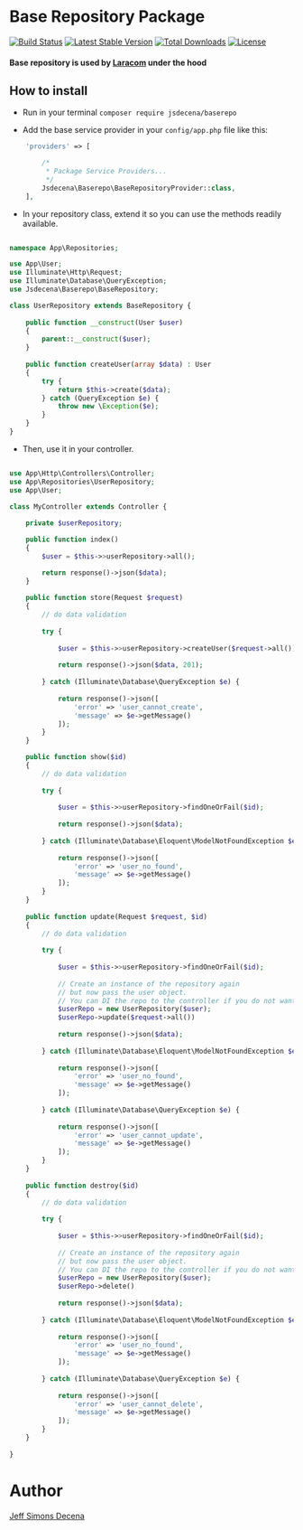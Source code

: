 # Base Repository Package

[![Build Status](https://travis-ci.org/jsdecena/baserepo.svg?branch=master)](https://travis-ci.org/jsdecena/baserepo)
[![Latest Stable Version](https://poser.pugx.org/jsdecena/baserepo/v/stable)](https://packagist.org/packages/jsdecena/baserepo)
[![Total Downloads](https://poser.pugx.org/jsdecena/baserepo/downloads)](https://packagist.org/packages/jsdecena/baserepo)
[![License](https://poser.pugx.org/jsdecena/baserepo/license)](https://packagist.org/packages/jsdecena/baserepo)

#### Base repository is used by [Laracom](https://github.com/Laracommerce/laracom) under the hood 

## How to install

- Run in your terminal `composer require jsdecena/baserepo`

- Add the base service provider in your `config/app.php` file like this:

```php
    'providers' => [

        /*
         * Package Service Providers...
         */
        Jsdecena\Baserepo\BaseRepositoryProvider::class,
    ],
```

- In your repository class, extend it so you can use the methods readily available.

```php

namespace App\Repositories;

use App\User;
use Illuminate\Http\Request;
use Illuminate\Database\QueryException;
use Jsdecena\Baserepo\BaseRepository;

class UserRepository extends BaseRepository {
    
    public function __construct(User $user) 
    {
        parent::__construct($user);
    }
    
    public function createUser(array $data) : User
    {
        try {
            return $this->create($data);
        } catch (QueryException $e) {
            throw new \Exception($e);
        }
    }
}
```

- Then, use it in your controller.

```php

use App\Http\Controllers\Controller;
use App\Repositories\UserRepository;
use App\User;

class MyController extends Controller {
    
    private $userRepository;

    public function index() 
    {
        $user = $this->>userRepository->all();

        return response()->json($data);    
    }
    
    public function store(Request $request)
    {
        // do data validation
    
        try {
            
            $user = $this->>userRepository->createUser($request->all());
    
            return response()->json($data, 201);
        
        } catch (Illuminate\Database\QueryException $e) {
            
            return response()->json([
                'error' => 'user_cannot_create',
                'message' => $e->getMessage()
            ]);        
        }
    }

    public function show($id)
    {
        // do data validation
        
        try {
            
            $user = $this->>userRepository->findOneOrFail($id);
    
            return response()->json($data);
            
        } catch (Illuminate\Database\Eloquent\ModelNotFoundException $e) {
            
            return response()->json([
                'error' => 'user_no_found',
                'message' => $e->getMessage()
            ]);
        }
    }
    
    public function update(Request $request, $id)
    {
        // do data validation
        
        try {
            
            $user = $this->>userRepository->findOneOrFail($id);
            
            // Create an instance of the repository again 
            // but now pass the user object. 
            // You can DI the repo to the controller if you do not want this.
            $userRepo = new UserRepository($user);
            $userRepo->update($request->all())
    
            return response()->json($data);
            
        } catch (Illuminate\Database\Eloquent\ModelNotFoundException $e) {
            
            return response()->json([
                'error' => 'user_no_found',
                'message' => $e->getMessage()
            ]);            
            
        } catch (Illuminate\Database\QueryException $e) {
            
            return response()->json([
                'error' => 'user_cannot_update',
                'message' => $e->getMessage()
            ]);
        }
    }
    
    public function destroy($id)
    {
        // do data validation
        
        try {
            
            $user = $this->>userRepository->findOneOrFail($id);
            
            // Create an instance of the repository again 
            // but now pass the user object. 
            // You can DI the repo to the controller if you do not want this.
            $userRepo = new UserRepository($user);
            $userRepo->delete()
    
            return response()->json($data);
            
        } catch (Illuminate\Database\Eloquent\ModelNotFoundException $e) {
            
            return response()->json([
                'error' => 'user_no_found',
                'message' => $e->getMessage()
            ]);            
            
        } catch (Illuminate\Database\QueryException $e) {
            
            return response()->json([
                'error' => 'user_cannot_delete',
                'message' => $e->getMessage()
            ]);
        }
    }    
    
}
```

# Author

[Jeff Simons Decena](https://jsdecena.me)
